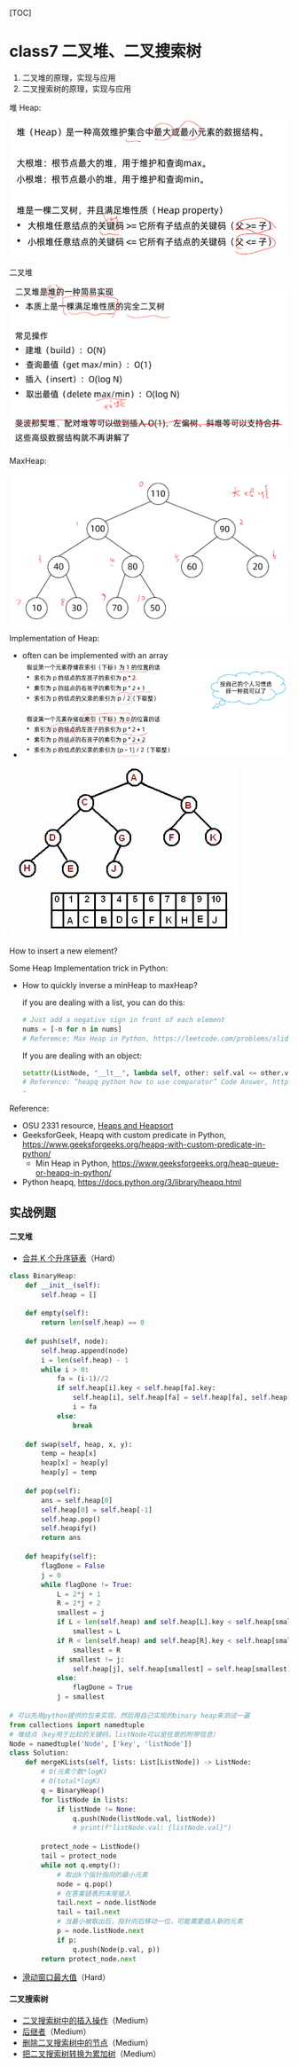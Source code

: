 

[TOC]
# class7 二叉堆、二叉搜索树

1. 二叉堆的原理，实现与应用
2. 二叉搜索树的原理，实现与应用



堆 Heap:

![image-20210713121618244](img/image-20210713121618244.png)

二叉堆

![image-20210713121625196](img/image-20210713121625196.png)



MaxHeap:

![image-20210713121723607](img/image-20210713121723607.png)



Implementation of Heap:

- often can be implemented with an array
- ![image-20210713122240941](img/image-20210713122240941.png)

![image-20210713142219077](img/image-20210713142219077.png)

How to insert a new element?



Some Heap Implementation trick in Python:

- How to quickly inverse a minHeap to maxHeap? 

  if you are dealing with a list, you can do this:

  ```python
  # Just add a negative sign in front of each element
  nums = [-n for n in nums]	
  # Referemce: Max Heap in Python, https://leetcode.com/problems/sliding-window-maximum/discuss/1140917/Max-Heap-in-Python
  ```

  If you are dealing with an object:

  ```python
  setattr(ListNode, "__lt__", lambda self, other: self.val <= other.val)
  # Reference: “heapq python how to use comparator” Code Answer, https://www.codegrepper.com/code-examples/python/heapq+python+how+to+use+comparator
  - 
  ```

  

Reference: 

- OSU 2331 resource, [Heaps and Heapsort](http://web.cse.ohio-state.edu/software/2231/web-sw2/extras/slides/14.Heaps-Heapsort.pdf)
- GeeksforGeek, Heapq with custom predicate in Python, https://www.geeksforgeeks.org/heapq-with-custom-predicate-in-python/
  - Min Heap in Python, https://www.geeksforgeeks.org/heap-queue-or-heapq-in-python/
- Python heapq, https://docs.python.org/3/library/heapq.html

## 实战例题

#### 二叉堆

- [合并 K 个升序链表](https://leetcode-cn.com/problems/merge-k-sorted-lists/)（Hard）

```python
class BinaryHeap:
    def __init__(self):
        self.heap = []

    def empty(self):
        return len(self.heap) == 0

    def push(self, node):
        self.heap.append(node)
        i = len(self.heap) - 1
        while i > 0:
            fa = (i-1)//2
            if self.heap[i].key < self.heap[fa].key:
                self.heap[i], self.heap[fa] = self.heap[fa], self.heap[i]
                i = fa
            else:
                break

    def swap(self, heap, x, y):
        temp = heap[x]
        heap[x] = heap[y]
        heap[y] = temp
    
    def pop(self):
        ans = self.heap[0]
        self.heap[0] = self.heap[-1]
        self.heap.pop()
        self.heapify()
        return ans

    def heapify(self):
        flagDone = False
        j = 0
        while flagDone != True:
            L = 2*j + 1
            R = 2*j + 2
            smallest = j
            if L < len(self.heap) and self.heap[L].key < self.heap[smallest].key:
                smallest = L
            if R < len(self.heap) and self.heap[R].key < self.heap[smallest].key:
                smallest = R
            if smallest != j:
                self.heap[j], self.heap[smallest] = self.heap[smallest], self.heap[j]
            else:
                flagDone = True
            j = smallest

# 可以先用python提供的包来实现，然后用自己实现的binary heap来测试一遍
from collections import namedtuple
# 堆结点（key用于比较的关键码，listNode可以是任意的附带信息）
Node = namedtuple('Node', ['key', 'listNode'])
class Solution:
    def mergeKLists(self, lists: List[ListNode]) -> ListNode:
        # O(元素个数*logK)
        # O(total*logK)
        q = BinaryHeap()
        for listNode in lists:
            if listNode != None:
                q.push(Node(listNode.val, listNode))
                # print(f"listNode.val: {listNode.val}")

        protect_node = ListNode()
        tail = protect_node
        while not q.empty():
            # 取出k个指针指向的最小元素
            node = q.pop()
            # 在答案链表的末尾插入
            tail.next = node.listNode
            tail = tail.next
            # 当最小被取出后，指针向后移动一位，可能需要插入新的元素
            p = node.listNode.next
            if p:
                q.push(Node(p.val, p))
        return protect_node.next

```



- [滑动窗口最大值](https://leetcode-cn.com/problems/sliding-window-maximum/)（Hard）

#### 二叉搜索树

- [二叉搜索树中的插入操作](https://leetcode-cn.com/problems/insert-into-a-binary-search-tree/)（Medium）
- [后继者](https://leetcode-cn.com/problems/successor-lcci/)（Medium）
- [删除二叉搜索树中的节点](https://leetcode-cn.com/problems/delete-node-in-a-bst/)（Medium）
- [把二叉搜索树转换为累加树](https://leetcode-cn.com/problems/convert-bst-to-greater-tree/)（Medium）

